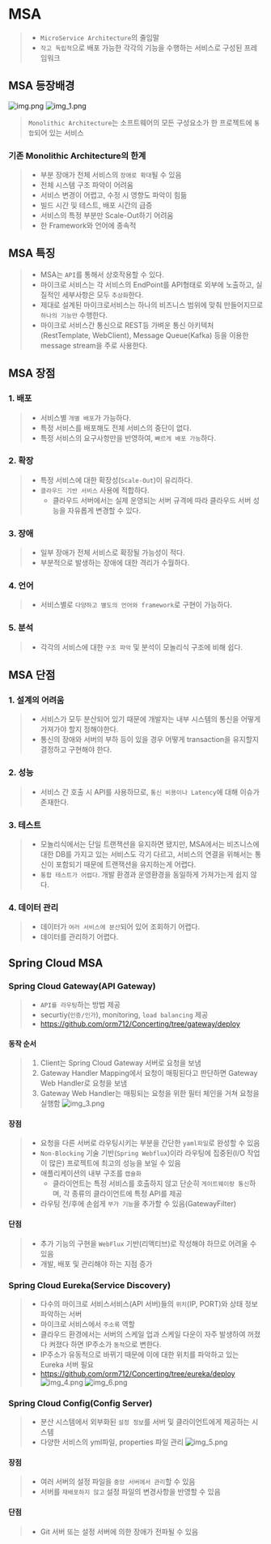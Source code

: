 # MSA
> - `MicroService Architecture`의 줄임말
> - `작고 독립적`으로 배포 가능한 각각의 기능을 수행하는 서비스로 구성된 프레임워크

## MSA 등장배경
![img.png](img.png)
![img_1.png](img_1.png)
> `Monolithic Architecture`는 소프트웨어의 모든 구성요소가 한 프로젝트에 `통합`되어 있는 서비스

### 기존 Monolithic Architecture의 한계
> - 부분 장애가 전체 서비스의 `장애로 확대`될 수 있음
> - 전체 시스템 구조 파악이 어려움
> - 서비스 변경이 어렵고, 수정 시 영향도 파악이 힘듦
> - 빌드 시간 및 테스트, 배포 시간의 급증
> - 서비스의 특정 부분만 Scale-Out하기 어려움
> - 한 Framework와 언어에 종속적

## MSA 특징
> - MSA는 `API`를 통해서 상호작용할 수 있다.
> - 마이크로 서비스는 각 서비스의 EndPoint를 API형태로 외부에 노출하고, 실질적인 세부사항은 모두 `추상화`한다.
> - 제대로 설계된 마이크로서비스는 하나의 비즈니스 범위에 맞춰 만들어지므로 `하나의 기능만` 수행한다.
> - 마이크로 서비스간 통신으로 REST등 가벼운 통신 아키텍처(RestTemplate, WebClient), Message Queue(Kafka) 등을 이용한 message stream을 주로 사용한다.

## MSA 장점
### 1. 배포
> - 서비스별 `개별 배포`가 가능하다.
> - 특정 서비스를 배포해도 전체 서비스의 중단이 없다.
> - 특정 서비스의 요구사항만을 반영하여, `빠르게 배포 가능`하다.

### 2. 확장
> - 특정 서비스에 대한 확장성(`Scale-Out`)이 유리하다.
> - `클라우드 기반 서비스` 사용에 적합하다.
>   - 클라우드 서버에서는 실제 운영되는 서버 규격에 따라 클라우드 서버 성능을 자유롭게 변경할 수 있다.

### 3. 장애
> - 일부 장애가 전체 서비스로 확장될 가능성이 적다.
> - 부분적으로 발생하는 장애에 대한 격리가 수월하다.

### 4. 언어
> - 서비스별로 `다양하고 별도의 언어와 framework`로 구현이 가능하다.

### 5. 분석
> - 각각의 서비스에 대한 `구조 파악` 및 분석이 모놀리식 구조에 비해 쉽다.

## MSA 단점
### 1. 설계의 어려움
> - 서비스가 모두 분산되어 있기 때문에 개발자는 내부 시스템의 통신을 어떻게 가져가야 할지 정해야한다.
> - 통신의 장애와 서버의 부하 등이 있을 경우 어떻게 transaction을 유지할지 결정하고 구현해야 한다.

### 2. 성능
> - 서비스 간 호출 시 API를 사용하므로, `통신 비용이나 Latency`에 대해 이슈가 존재한다.

### 3. 테스트
> - 모놀리식에서는 단일 트랜잭션을 유지하면 됐지만, MSA에서는 비즈니스에 대한 DB를 가지고 있는 서비스도 각기 다르고, 서비스의 연결을 위해서는 통신이 포함되기 때문에 트랜잭션을 유지하는게 어렵다.
> - `통합 테스트가 어렵다`. 개발 환경과 운영환경을 동일하게 가져가는게 쉽지 않다.

### 4. 데이터 관리
> - 데이터가 `여러 서비스에 분산`되어 있어 조회하기 어렵다.
> - 데이터를 관리하기 어렵다.

## Spring Cloud MSA
### Spring Cloud Gateway(API Gateway)
> - `API를 라우팅`하는 방법 제공
> - securtiy(`인증/인가`), monitoring, `load balancing` 제공
> - https://github.com/orm712/Concerting/tree/gateway/deploy
#### 동작 순서
> 1. Client는 Spring Cloud Gateway 서버로 요청을 보냄
> 2. Gateway Handler Mapping에서 요청이 매핑된다고 판단하면 Gateway Web Handler로 요청을 보냄
> 3. Gateway Web Handler는 매핑되는 요청을 위한 필터 체인을 거쳐 요청을 실행함
> ![img_3.png](img_3.png)

#### 장점
> - 요청을 다른 서버로 라우팅시키는 부분을 간단한 `yaml파일`로 완성할 수 있음
> - `Non-Blocking` 기술 기반(`Spring Webflux`)이라 라우팅에 집중된(I/O 작업이 많은) 프로젝트에 최고의 성능을 보일 수 있음
> - 애플리케이션의 내부 구조를 `캡슐화`
>   - 클라이언트는 특정 서비스를 호출하지 않고 단순히 `게이트웨이랑 통신`하며, 각 종류의 클라이언트에 특정 API를 제공
> - 라우팅 전/후에 손쉽게 `부가 기능`을 추가할 수 있음(GatewayFilter)
#### 단점
> - 추가 기능의 구현을 `WebFlux` 기반(리액티브)로 작성해야 하므로 어려울 수 있음
> - 개발, 배포 및 관리해야 하는 지점 증가

### Spring Cloud Eureka(Service Discovery)
> - 다수의 마이크로 서비스서비스(API 서버)들의 `위치`(IP, PORT)와 상태 정보 파악하는 서버
> - 마이크로 서비스에서 `주소록` 역할
> - 클라우드 환경에서는 서버의 스케일 업과 스케일 다운이 자주 발생하여 꺼졌다 켜졌다 하면 IP주소가 `동적`으로 변한다.
> - IP주소가 유동적으로 바뀌기 때문에 이에 대한 위치를 파악하고 있는 Eureka 서버 필요
> - https://github.com/orm712/Concerting/tree/eureka/deploy
> ![img_4.png](img_4.png)
> ![img_6.png](img_6.png)

### Spring Cloud Config(Config Server)
> - 분산 시스템에서 외부화된 `설정 정보`를 서버 및 클라이언트에게 제공하는 시스템
> - 다양한 서비스의 yml파일, properties 파일 관리
> ![img_5.png](img_5.png)
#### 장점
> - 여러 서버의 설정 파일을 `중앙 서버에서 관리`할 수 있음
> - 서버를 `재배포하지 않고` 설정 파일의 변경사항을 반영할 수 있음

#### 단점
> - Git 서버 또는 설정 서버에 의한 장애가 전파될 수 있음